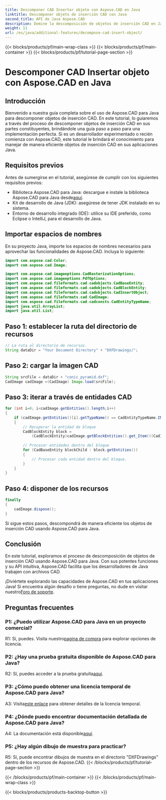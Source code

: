 ```yaml
---
title: Descomponer CAD Insertar objeto con Aspose.CAD en Java
linktitle: Descomponer objeto de inserción CAD con Java
second_title: API de Java Aspose.CAD
description: Domine la descomposición de objetos de inserción CAD en Java con Aspose.CAD. Siga nuestra guía paso a paso para un manejo eficiente. Sumérgete en el mundo de la manipulación CAD.
weight: 11
url: /es/java/additional-features/decompose-cad-insert-object/
---
```


{{< blocks/products/pf/main-wrap-class >}}
{{< blocks/products/pf/main-container >}}
{{< blocks/products/pf/tutorial-page-section >}}

# Descomponer CAD Insertar objeto con Aspose.CAD en Java

## Introducción

Bienvenido a nuestra guía completa sobre el uso de Aspose.CAD para Java para descomponer objetos de inserción CAD. En este tutorial, lo guiaremos a través del proceso de descomponer objetos de inserción CAD en sus partes constituyentes, brindándole una guía paso a paso para una implementación perfecta. Si es un desarrollador experimentado o recién comienza con Aspose.CAD, este tutorial le brindará el conocimiento para manejar de manera eficiente objetos de inserción CAD en sus aplicaciones Java.

## Requisitos previos

Antes de sumergirse en el tutorial, asegúrese de cumplir con los siguientes requisitos previos:

- Biblioteca Aspose.CAD para Java: descargue e instale la biblioteca Aspose.CAD para Java desde[aquí](https://releases.aspose.com/cad/java/).
- Kit de desarrollo de Java (JDK): asegúrese de tener JDK instalado en su sistema.
- Entorno de desarrollo integrado (IDE): utilice su IDE preferido, como Eclipse o IntelliJ, para el desarrollo de Java.

## Importar espacios de nombres

En su proyecto Java, importe los espacios de nombres necesarios para aprovechar las funcionalidades de Aspose.CAD. Incluya lo siguiente:

```java
import com.aspose.cad.Color;
import com.aspose.cad.Image;

import com.aspose.cad.imageoptions.CadRasterizationOptions;
import com.aspose.cad.imageoptions.PdfOptions;
import com.aspose.cad.fileformats.cad.cadobjects.CadBaseEntity;
import com.aspose.cad.fileformats.cad.cadobjects.CadBlockEntity;
import com.aspose.cad.fileformats.cad.cadobjects.CadInsertObject;
import com.aspose.cad.fileformats.cad.CadImage;
import com.aspose.cad.fileformats.cad.cadconsts.CadEntityTypeName;
import java.util.ArrayList;
import java.util.List;
```

## Paso 1: establecer la ruta del directorio de recursos

```java
// La ruta al directorio de recursos.
String dataDir = "Your Document Directory" + "DXFDrawings/";
```

## Paso 2: cargar la imagen CAD

```java
String srcFile = dataDir + "conic_pyramid.dxf";
CadImage cadImage =(CadImage) Image.load(srcFile);
```

## Paso 3: iterar a través de entidades CAD

```java
for (int i=0; i<cadImage.getEntities().length;i++)
{
    if (cadImage.getEntities()[i].getTypeName() == CadEntityTypeName.INSERT)
    {
        // Recuperar la entidad de bloque
        CadBlockEntity block =
            (CadBlockEntity)cadImage.getBlockEntities().get_Item(((CadInsertObject)cadImage.getEntities()[i]).getName());
            
        // Procesar entidades dentro del bloque
        for (CadBaseEntity blockChild : block.getEntities())
        {
            // Procesar cada entidad dentro del bloque.
        }
    }
}
```

## Paso 4: disponer de los recursos

```java
finally
{
    cadImage.dispose();
}
```

Si sigue estos pasos, descompondrá de manera eficiente los objetos de inserción CAD usando Aspose.CAD para Java.

## Conclusión

En este tutorial, exploramos el proceso de descomposición de objetos de inserción CAD usando Aspose.CAD para Java. Con sus potentes funciones y su API intuitiva, Aspose.CAD facilita que los desarrolladores de Java trabajen con archivos CAD.

 ¡Diviértete explorando las capacidades de Aspose.CAD en tus aplicaciones Java! Si encuentra algún desafío o tiene preguntas, no dude en visitar nuestro[Foro de soporte](https://forum.aspose.com/c/cad/19).

## Preguntas frecuentes

### P1: ¿Puedo utilizar Aspose.CAD para Java en un proyecto comercial?

 R1: Sí, puedes. Visita nuestro[pagina de compra](https://purchase.aspose.com/buy) para explorar opciones de licencia.

### P2: ¿Hay una prueba gratuita disponible de Aspose.CAD para Java?

 R2: Sí, puedes acceder a la prueba gratuita[aquí](https://releases.aspose.com/).

### P3: ¿Cómo puedo obtener una licencia temporal de Aspose.CAD para Java?

 A3: Visita[este enlace](https://purchase.aspose.com/temporary-license/) para obtener detalles de la licencia temporal.

### P4: ¿Dónde puedo encontrar documentación detallada de Aspose.CAD para Java?

 A4: La documentación está disponible[aquí](https://reference.aspose.com/cad/java/).

### P5: ¿Hay algún dibujo de muestra para practicar?

R5: Sí, puede encontrar dibujos de muestra en el directorio "DXFDrawings" dentro de los recursos de Aspose.CAD.
{{< /blocks/products/pf/tutorial-page-section >}}

{{< /blocks/products/pf/main-container >}}
{{< /blocks/products/pf/main-wrap-class >}}

{{< blocks/products/products-backtop-button >}}
